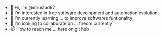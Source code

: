 - 👋 Hi, I’m @mrustad67
- 👀 I’m interested in  free software development and automation evolution
- 🌱 I’m currently learning ... to improve softwares funtionality
- 💞️ I’m looking to collaborate on ... firedm currently
- 📫 How to reach me ... here on git hub

<!---
mrustad67/mrustad67 is a ✨ special ✨ repository because its `README.md` (this file) appears on your GitHub profile.
You can click the Preview link to take a look at your changes.
--->
